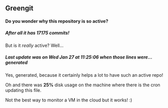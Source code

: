 ## Greengit

#### Do you wonder why this repository is so active?

##### After all it has 17175 commits!

But is it *really* active? Well...

##### Last update was on Wed Jan 27 at 11:25:06 when those lines were... generated

Yes, generated, because it certainly helps a lot to have such an active repo!

Oh and there was **25%** disk usage on the machine
where there is the cron updating this file.

Not the best way to monitor a VM in the cloud but it works! :)
